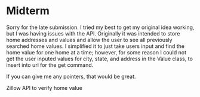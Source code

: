Midterm
=======
Sorry for the late submission.  I tried my best to get my original idea working, but I was having issues with the API.
Originally it was intended to store home addresses and values and allow the user to see all previously searched home values.
I simplified it to just take users input and find the home value for one home at a time; however, for some reason I could 
not get the user inputed values for city, state, and address in the Value class, to insert into url for the get command.

If you can give me any pointers, that would be great.


Zillow API to verify home value

